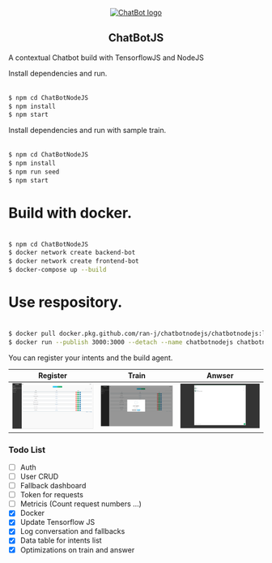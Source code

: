 <p align="center"><a href="#" target="_blank" rel="noopener noreferrer"><img width="500" src="https://i.ytimg.com/vi/656l4IfhM10/maxresdefault.jpg" alt="ChatBot logo"></a></p>

<p align="center">

</p>

<h2 align="center">ChatBotJS</h2>

A contextual Chatbot build with TensorflowJS and NodeJS

Install dependencies and run.

```sh

$ npm cd ChatBotNodeJS
$ npm install
$ npm start

```

Install dependencies and run with sample train.

```sh

$ npm cd ChatBotNodeJS
$ npm install
$ npm run seed
$ npm start

```

# Build with docker.

```sh

$ npm cd ChatBotNodeJS
$ docker network create backend-bot
$ docker network create frontend-bot
$ docker-compose up --build

```

# Use respository.

```sh

$ docker pull docker.pkg.github.com/ran-j/chatbotnodejs/chatbotnodejs:latest
$ docker run --publish 3000:3000 --detach --name chatbotnodejs chatbotnodejs:latest

```

You can register your intents and the build agent.

| Register      | Train      | Anwser      |
|------------|-------------|-------------|
| <img src="./images/trainlist.PNG" width="500"> | <img src="./images/build.PNG" width="500"> | <img src="./images/chat.PNG" width="500"> |


### Todo List

- [ ] Auth
- [ ] User CRUD
- [ ] Fallback dashboard
- [ ] Token for requests
- [ ] Metricis (Count request numbers ...)
- [X] Docker
- [X] Update Tensorflow JS
- [X] Log conversation and fallbacks
- [X] Data table for intents list
- [X] Optimizations on train and answer
